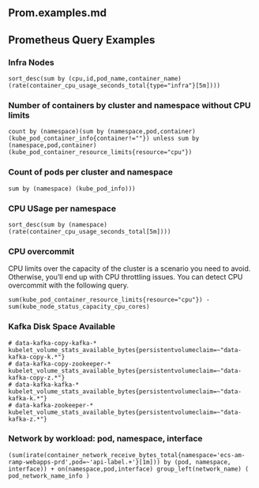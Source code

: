 
##	Prom.examples.md
##	Prometheus Query Examples

###	Infra Nodes
```
sort_desc(sum by (cpu,id,pod_name,container_name) (rate(container_cpu_usage_seconds_total{type="infra"}[5m])))
```

###	Number of containers by cluster and namespace without CPU limits

```
count by (namespace)(sum by (namespace,pod,container)(kube_pod_container_info{container!=""}) unless sum by (namespace,pod,container)(kube_pod_container_resource_limits{resource="cpu"})
```


###	Count of pods per cluster and namespace

```
sum by (namespace) (kube_pod_info)))
```

###	CPU USage per namespace

```
sort_desc(sum by (namespace) (rate(container_cpu_usage_seconds_total[5m])))
```

###	CPU overcommit

CPU limits over the capacity of the cluster is a scenario you need to avoid. Otherwise, you’ll end up with CPU throttling issues. You can detect CPU overcommit with the following query.

```
sum(kube_pod_container_resource_limits{resource="cpu"}) - sum(kube_node_status_capacity_cpu_cores)
```

### Kafka Disk Space Available
```
# data-kafka-copy-kafka-*
kubelet_volume_stats_available_bytes{persistentvolumeclaim=~"data-kafka-copy-k.*"}
# data-kafka-copy-zookeeper-*
kubelet_volume_stats_available_bytes{persistentvolumeclaim=~"data-kafka-copy-z.*"}
# data-kafka-kafka-*
kubelet_volume_stats_available_bytes{persistentvolumeclaim=~"data-kafka-k.*"}
# data-kafka-zookeeper-*
kubelet_volume_stats_available_bytes{persistentvolumeclaim=~"data-kafka-z.*"}
```
### Network by workload: pod, namespace, interface
```
(sum(irate(container_network_receive_bytes_total{namespace='ecs-am-ramp-webapps-prd',pod=~'api-label.+'}[1m])) by (pod, namespace, interface)) + on(namespace,pod,interface) group_left(network_name) ( pod_network_name_info )
```
[//]: # ( vim: set ai noet nu sts=4 sw=4 ts=4 tw=78 filetype=markdown :)
